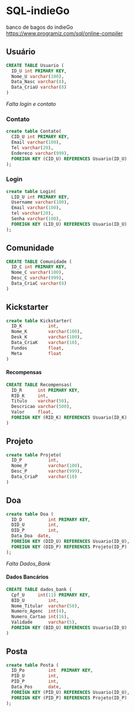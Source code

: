 # SQL-indieGo
banco de bagos do indieGo <br>
https://www.programiz.com/sql/online-compiler

## Usuário 
```sql
CREATE TABLE Usuario (
  ID_U int PRIMARY KEY,
  Nome_U varchar(100),
  Data_Nasc varchar(8),
  Data_CriaU varchar(8)
)
```
_Falta login e contato_

### Contato
```sql
create table Contato(
  CID_U int PRIMARY KEY,
  Email varchar(100),
  Tel varchar(20),
  Endereco varchar(999),
  FOREIGN KEY (CID_U) REFERENCES Usuario(ID_U)
);
```

### Login
```sql
create table Login(
  LID_U int PRIMARY KEY,
  Username varchar(100),
  Email varchar(100),
  tel varchar(20),
  Senha varchar(100),
  FOREIGN KEY (LID_U) REFERENCES Usuario(ID_U)
);
```

## Comunidade
```sql
CREATE TABLE Comunidade (
  ID_C int PRIMARY KEY,
  Nome_C varchar(100),
  Desc_C varchar(999),
  Data_CriaC varchar(8)
)
```

## Kickstarter
```sql
create table Kickstarter(
  ID_K			int,
  Nome_K		varchar(100),
  Desk_K		varchar(100),
  Data_CriaK	varchar(10),
  Fundos		float,
  Meta			float
)
```

#### Recompensas
```sql
CREATE TABLE Recompensas(
  ID_R		int PRIMARY KEY,
  RID_K		int,
  Titulo	varchar(50),
  Descricao	varchar(500),
  Valor		float,
  FOREIGN KEY (RID_K) REFERENCES Usuario(ID_K)
)
```

## Projeto
```sql
create table Projeto(
  ID_P			int,
  Nome_P		varchar(100),
  Desc_P		varchar(999),
  Data_CriaP	varchar(10)
)
```

## Doa
```sql
create table Doa (
  ID_D			int PRIMARY KEY,
  DID_U			int,
  DID_P			int,
  Data_Doa  date,
  FOREIGN KEY (DID_U) REFERENCES Usuario(ID_U),
  FOREIGN KEY (DID_P) REFERENCES Projeto(ID_P)
);
```
_Falta Dados_Bank_

#### Dados Bancários
```sql
CREATE TABLE dados_bank (
  Cpf_U		int(11) PRIMARY KEY,
  BID_U			int,
  Nome_Titular	varchar(50),
  Numero_Agenc	int(4),
  Numero_Cartao	int(16),
  Validade		varchar(5),
  FOREIGN KEY (BID_U) REFERENCES Usuario(ID_U)
)
```

## Posta
```sql
create table Posta (
  ID_Po			int  PRIMARY KEY,
  PID_U			int,
  PID_P			int,
  Data_Pos		date,
  FOREIGN KEY (PID_U) REFERENCES Usuario(ID_U),
  FOREIGN KEY (PID_P) REFERENCES Projeto(ID_P)
);
```
